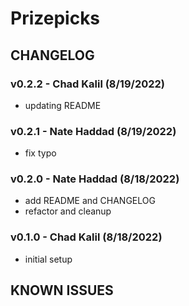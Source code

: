 # Prizepicks

## CHANGELOG

### v0.2.2 - Chad Kalil (8/19/2022)
- updating README

### v0.2.1 - Nate Haddad (8/19/2022)
- fix typo

### v0.2.0 - Nate Haddad (8/18/2022)
- add README and CHANGELOG
- refactor and cleanup

### v0.1.0 - Chad Kalil (8/18/2022)
- initial setup

## KNOWN ISSUES
